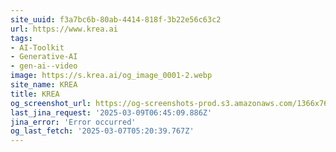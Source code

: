 ```yaml
---
site_uuid: f3a7bc6b-80ab-4414-818f-3b22e56c63c2
url: https://www.krea.ai
tags:
- AI-Toolkit
- Generative-AI
- gen-ai--video
image: https://s.krea.ai/og_image_0001-2.webp
site_name: KREA
title: KREA
og_screenshot_url: https://og-screenshots-prod.s3.amazonaws.com/1366x768/80/false/f218b53ccac781cd044feb141ac83f0b681d6452d0f0f53abc9aff88ec965be0.jpeg
last_jina_request: '2025-03-09T06:45:09.886Z'
jina_error: 'Error occurred'
og_last_fetch: '2025-03-07T05:20:39.767Z'
---
```


